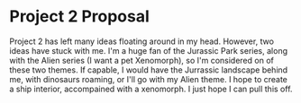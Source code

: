 # Project 2 Proposal

Project 2 has left many ideas floating around in my head. However, two ideas have stuck with me. I'm a huge fan of the Jurassic Park 
series, along with the Alien series (I want a pet Xenomorph), so I'm considered on of these two themes. If capable, I would have 
the Jurrassic landscape behind me, with dinosaurs roaming, or I'll go with my Alien theme. I hope to create a ship interior, accompained 
with a xenomorph. I just hope I can pull this off.
